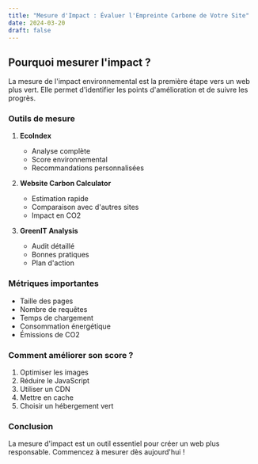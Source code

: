 ```yaml
---
title: "Mesure d'Impact : Évaluer l'Empreinte Carbone de Votre Site"
date: 2024-03-20
draft: false
---
```


## Pourquoi mesurer l'impact ?

La mesure de l'impact environnemental est la première étape vers un web plus vert. Elle permet d'identifier les points d'amélioration et de suivre les progrès.

### Outils de mesure

1. **EcoIndex**
   - Analyse complète
   - Score environnemental
   - Recommandations personnalisées

2. **Website Carbon Calculator**
   - Estimation rapide
   - Comparaison avec d'autres sites
   - Impact en CO2

3. **GreenIT Analysis**
   - Audit détaillé
   - Bonnes pratiques
   - Plan d'action

### Métriques importantes

- Taille des pages
- Nombre de requêtes
- Temps de chargement
- Consommation énergétique
- Émissions de CO2

### Comment améliorer son score ?

1. Optimiser les images
2. Réduire le JavaScript
3. Utiliser un CDN
4. Mettre en cache
5. Choisir un hébergement vert

### Conclusion

La mesure d'impact est un outil essentiel pour créer un web plus responsable. Commencez à mesurer dès aujourd'hui ! 